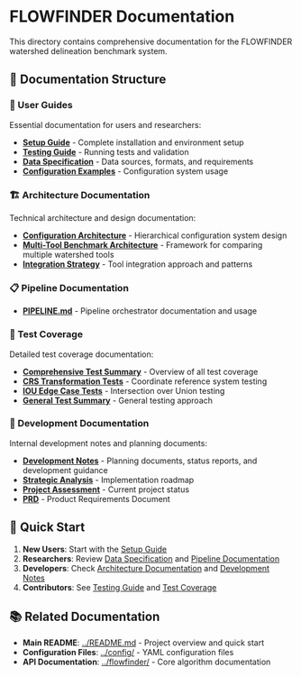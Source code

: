 # FLOWFINDER Documentation

This directory contains comprehensive documentation for the FLOWFINDER watershed delineation benchmark system.

## 📁 Documentation Structure

### 📖 User Guides
Essential documentation for users and researchers:

- **[Setup Guide](user_guide/setup.md)** - Complete installation and environment setup
- **[Testing Guide](user_guide/testing.md)** - Running tests and validation
- **[Data Specification](user_guide/data_specification.md)** - Data sources, formats, and requirements
- **[Configuration Examples](user_guide/configuration_examples.md)** - Configuration system usage

### 🏗️ Architecture Documentation
Technical architecture and design documentation:

- **[Configuration Architecture](architecture/configuration_architecture.md)** - Hierarchical configuration system design
- **[Multi-Tool Benchmark Architecture](architecture/multi_tool_benchmark_architecture.md)** - Framework for comparing multiple watershed tools
- **[Integration Strategy](architecture/multi_tool_integration_strategy.md)** - Tool integration approach and patterns

### 📋 Pipeline Documentation
- **[PIPELINE.md](PIPELINE.md)** - Pipeline orchestrator documentation and usage

### 🧪 Test Coverage
Detailed test coverage documentation:

- **[Comprehensive Test Summary](test_coverage/comprehensive_summary.md)** - Overview of all test coverage
- **[CRS Transformation Tests](test_coverage/crs_transformation_tests.md)** - Coordinate reference system testing
- **[IOU Edge Case Tests](test_coverage/iou_edge_case_tests.md)** - Intersection over Union testing
- **[General Test Summary](test_coverage/general_summary.md)** - General testing approach

### 🔧 Development Documentation
Internal development notes and planning documents:

- **[Development Notes](development/)** - Planning documents, status reports, and development guidance
- **[Strategic Analysis](development/strategic_analysis_implementation_roadmap_v2.md)** - Implementation roadmap
- **[Project Assessment](development/PROJECT_ASSESSMENT.md)** - Current project status
- **[PRD](development/PRD.md)** - Product Requirements Document

## 🚀 Quick Start

1. **New Users**: Start with the [Setup Guide](user_guide/setup.md)
2. **Researchers**: Review [Data Specification](user_guide/data_specification.md) and [Pipeline Documentation](PIPELINE.md)
3. **Developers**: Check [Architecture Documentation](architecture/) and [Development Notes](development/)
4. **Contributors**: See [Testing Guide](user_guide/testing.md) and [Test Coverage](test_coverage/)

## 📚 Related Documentation

- **Main README**: [../README.md](../README.md) - Project overview and quick start
- **Configuration Files**: [../config/](../config/) - YAML configuration files
- **API Documentation**: [../flowfinder/](../flowfinder/) - Core algorithm documentation
